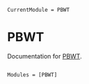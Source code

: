 ```@meta
CurrentModule = PBWT
```

# PBWT

Documentation for [PBWT](https://github.com/rlaboulaye/PBWT.jl).

```@index
```

```@autodocs
Modules = [PBWT]
```
